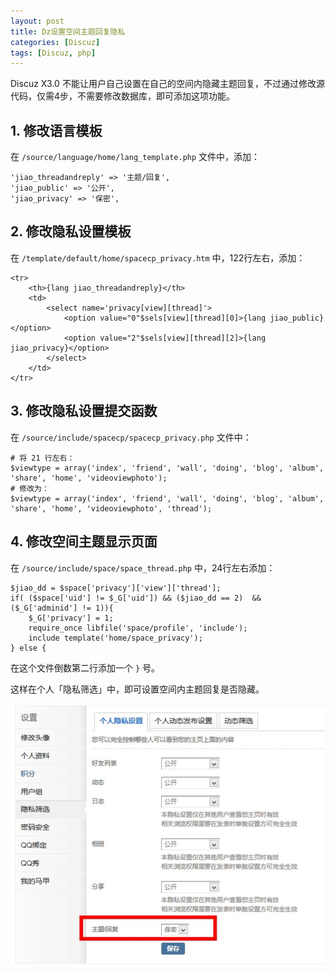 ```yaml
---
layout: post
title: Dz设置空间主题回复隐私
categories: [Discuz]
tags: [Discuz, php]
---
```


Discuz X3.0 不能让用户自己设置在自己的空间内隐藏主题回复，不过通过修改源代码，仅需4步，不需要修改数据库，即可添加这项功能。

## 1. 修改语言模板

在 `/source/language/home/lang_template.php` 文件中，添加：

    'jiao_threadandreply' => '主题/回复',
    'jiao_public' => '公开',
    'jiao_privacy' => '保密',

## 2. 修改隐私设置模板

在 `/template/default/home/spacecp_privacy.htm` 中，122行左右，添加：

    <tr>
        <th>{lang jiao_threadandreply}</th>
        <td>
            <select name='privacy[view][thread]'>
                <option value="0"$sels[view][thread][0]>{lang jiao_public}</option>
                <option value="2"$sels[view][thread][2]>{lang jiao_privacy}</option>
            </select>
        </td>
    </tr>

## 3. 修改隐私设置提交函数

在 `/source/include/spacecp/spacecp_privacy.php` 文件中：

    # 将 21 行左右：
    $viewtype = array('index', 'friend', 'wall', 'doing', 'blog', 'album', 'share', 'home', 'videoviewphoto');
    # 修改为：
    $viewtype = array('index', 'friend', 'wall', 'doing', 'blog', 'album', 'share', 'home', 'videoviewphoto', 'thread');

## 4. 修改空间主题显示页面

在 `/source/include/space/space_thread.php` 中，24行左右添加：

    $jiao_dd = $space['privacy']['view']['thread'];
    if( ($space['uid'] != $_G['uid']) && ($jiao_dd == 2)  && ($_G['adminid'] != 1)){
        $_G['privacy'] = 1;
        require_once libfile('space/profile', 'include');
        include template('home/space_privacy');
    } else {

在这个文件倒数第二行添加一个 `}` 号。

这样在个人「隐私筛选」中，即可设置空间内主题回复是否隐藏。

![隐藏主题回复](/media/images/dz-privacy.jpg)
